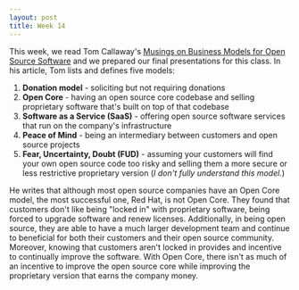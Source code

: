 ```yaml
---
layout: post
title: Week 14
---
```


This week, we read Tom Callaway's [Musings on Business Models for Open Source Software](https://spot.livejournal.com/327801.html) and we prepared our final presentations for this class. In his article, Tom lists and defines five models:
1. **Donation model** - soliciting but not requiring donations
2. **Open Core** - having an open source core codebase and selling proprietary software that's built on top of that codebase
3. **Software as a Service (SaaS)** - offering open source software services that run on the company's infrastructure
4. **Peace of Mind** - being an intermediary between customers and open source projects
5. **Fear, Uncertainty, Doubt (FUD)** - assuming your customers will find your own open source code too risky and selling them a more secure or less restrictive proprietary version (*I don't fully understand this model.*)

He writes that although most open source companies have an Open Core model, the most successful one, Red Hat, is not Open Core. They found that customers don't like being "locked in" with proprietary software, being forced to upgrade software and renew licenses. Additionally, in being open source, they are able to have a much larger development team and continue to beneficial for both their customers and their open source community. Moreover, knowing that customers aren't locked in provides and incentive to continually improve the software. With Open Core, there isn't as much of an incentive to improve the open source core while improving the proprietary version that earns the company money.  
